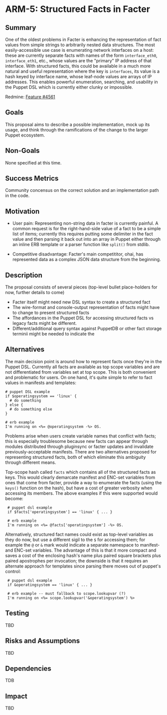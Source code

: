 ARM-5: Structured Facts in Facter
==========================


Summary
-------

One of the oldest problems in Facter is enhancing the representation of fact 
values from simple strings to arbitrarily nested data structures. The most 
easily-accessible use case is enumerating network interfaces on a host:
these are currently separate facts with names of the form `interface_eth0`,
`interface_eth1`, etc., whose values are the "primary" IP address of that 
interface. With structured facts, this could be available in a much more 
natural and useful representation where the key is `interfaces`, its value is a 
hash keyed by interface name, whose leaf-node values are arrays of IP 
addresses. This enables powerful enumeration, searching, and usability in the 
Puppet DSL which is currently either clunky or impossible.

Redmine: [Feature #4561](https://projects.puppetlabs.com/issues/4561)

Goals
-----

This proposal aims to describe a possible implementation, mock up its usage, 
and think through the ramifications of the change to the larger Puppet 
ecosystem.

Non-Goals
---------

None specified at this time.

Success Metrics
---------------

Community concensus on the correct solution and an implementation path in the 
code.

Motivation
----------

* User pain: Representing non-string data in facter is currently painful. A 
  common request is for the right-hand-side value of a fact to be a simple list 
  of items; currently this requires putting some delimiter in the fact value 
  and then parsing it back out into an array in Puppet either through an inline 
  ERB template or a parser function like `split()` from stdlib.

* Competitive disadvantage: Facter's main competititor, ohai, has represented 
  data as a complex JSON data structure from the beginning.

Description
-----------

The proposal consists of several pieces (top-level bullet place-holders for 
now, further details to come)

* Facter itself might need new DSL syntax to create a structured fact
* The wire-format and console-output representation of facts might have to 
  change to present structured facts
* The affordances in the Puppet DSL for accessing structured facts vs legacy 
  facts might be different.
* Different/additional query syntax against PuppetDB or other fact storage
  terminii might be needed to indicate the 

Alternatives
------------

The main decision point is around how to represent facts once they're in the 
Puppet DSL. Currently all facts are available as top scope variables and are 
not differentiated from variables set at top scope. This is both convenient and 
problematic for users. On one hand, it's quite simple to refer to fact values 
in manifests and templates:

    # puppet DSL example
    if $operatingsystem == 'linux' {
      # do something
    } else {
      # do something else 
    }

    # erb example
    I'm running on <%= @operatingsystem -%> OS.

Problems arise when users create variable names that conflict with facts; this 
is especially troublesome because new facts can appear through modules 
distributed through pluginsync or facter updates and invalidate 
previously-acceptable manifests. There are two alternatives proposed for 
representing structured facts, both of which eliminate this ambiguity through 
different means.

Top-scope hash called `facts` which contains all of the structured facts as 
keys.  This would clearly demarcate manifest and ENC-set variables from ones 
that come from facter, provide a way to enumerate the facts (using the 
`keys()` function on the hash), but have a cost of greater verbosity when 
accessing its members. The above examples if this were supported would 
become:

     # puppet dsl example
     if $facts['operatingsystem'] == 'linux' { ... }
     
     # erb example
     I'm running on <%= @facts['operatingsystem'] -%> OS.

Alternatively, structured fact names could exist as top-level variables as 
they do now, but use a different sigil to the `$` for accessing them; for 
example the `@` or `&` mark would indicate a separate namespace to manifest- 
and ENC-set variables. The advantage of this is that it more compact and 
saves a cost of the enclosing hash's name plus paired square brackets plus 
paired apostrophes per invocation; the downside is that it requires an 
alternate approach for templates since parsing there moves out of puppet's 
control:

     # puppet dsl example
     if &operatingsystem == 'linux' { ... }
     
     # erb example -- must fallback to scope.lookupvar (?)
     I'm running on <%= scope.lookupvar('&operatingsystem') %>


Testing
-------

TBD

Risks and Assumptions
---------------------

TBD

Dependencies
------------

TDB

Impact
------

TBD

